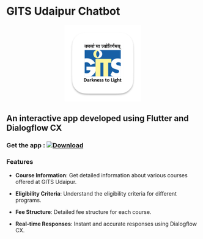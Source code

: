 # GITS Udaipur Chatbot

<p align="center">
  <img src="lib/Images/AppIcon.png" alt="App Icon" width="200">
</p>

## An interactive app developed using Flutter and Dialogflow CX

### Get the app : [![Download](https://img.shields.io/badge/Download-E4405F?style=for-the-badge)](https://github.com/yashchittora/gitsbot/releases/download/v1.0.0/GitsBot.apk)


### Features

- **Course Information**: Get detailed information about various courses offered at GITS Udaipur.

- **Eligibility Criteria**: Understand the eligibility criteria for different programs.

- **Fee Structure**: Detailed fee structure for each course.

- **Real-time Responses**: Instant and accurate responses using Dialogflow CX.
